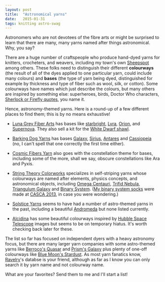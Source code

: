 ```yaml
---
layout: post
title:  "Astronomical yarns"
date:   2015-01-31
tags: knitting astro-swag
---
```

Astronomers who are not devotees of the fibre arts or might be surprised to learn that there are many, many 
yarns named after things astronomical. Why, you say?

There are a huge number of craftspeople who produce hand-dyed yarns for knitters, crocheters,
and weavers, including my town's own [Sheepspot](http://www.sheepspot.com) among others. These
folks need to distinguish their different **colourways** (the result of all of the dyes
applied to one particular yarn, could include many colours) and **bases** (the type of yarn being
dyed, distinguished for example by thickness and type of fiber such as wool, silk, or cotton).
Some colourways have names which just describe the colours, but many others are inspired by
something else: superheroes, birds, Doctor Who characters, [Sherlock or Firefly quotes](http://www.indigodragonfly.ca/colours/), you name it.

Hence, astronomy-themed yarns. Here is a round-up of a few different places to find them;
this is by no means exhaustive!

* [Luna Grey Fiber Arts](http://www.lunagreyfiberarts.com/) has bases like
[starbright](http://www.lunagreyfiberarts.com/search?type=product&q=starbright),
[Lyra](http://www.lunagreyfiberarts.com/search?type=product&q=lyra), 
[Orion](http://www.lunagreyfiberarts.com/search?type=product&q=orion), 
and [Supernova](http://www.lunagreyfiberarts.com/search?type=product&q=supernova).
They also sell a kit for the [White Dwarf shawl](http://www.lunagreyfiberarts.com/products/white-dwarf-shawl-kit-pattern-yarn).

* [Barking Dog Yarns](http://barkingdogyarns.com/) has bases
[Galaxy](https://barkingdogyarns.danemcoweb.com/shop/category/yarn-bases/galaxy-2/),
[Sirius](https://barkingdogyarns.danemcoweb.com/shop/category/yarn-bases/sirius-1/),
[Antares](https://barkingdogyarns.danemcoweb.com/shop/category/yarn-bases/antares/) and
[Cassiopeia](https://barkingdogyarns.danemcoweb.com/shop/category/yarn-bases/cassiopeia/)
(no, I can't spell that one correctly the first time either).

* [Cosmic Fibers Yarn](https://www.etsy.com/shop/cosmicfibersyarn) also goes with the
constellation theme for bases, including some of the more, shall we say, obscure
constellations like Ara and Pyxis. 

* [String Theory Colorworks](http://shop.selfstriping.com/) specializes in self-striping yarns
whose colourways are named after elements, physics concepts, and astronomical objects, including 
[Omega Centauri](http://shop.selfstriping.com/index.php?route=product/category&path=35_48_49_102),
[Trifid Nebula](http://shop.selfstriping.com/index.php?route=product/category&path=35_48_49_139),
[Triangulum Galaxy](http://shop.selfstriping.com/index.php?route=product/category&path=35_48_50_78) and
[Binary System](http://shop.selfstriping.com/index.php?route=product/category&path=35_48_56_208).
([My binary system socks](http://ravel.me/Andromeda31/3zq8i) were made at [CASCA 2013](casca2013.phas.ubc.ca), in case you were wondering.)


* [Solstice Yarns](https://www.etsy.com/shop/solsticeyarns) seems to have had a number
of astro-themed yarns in the past, including a beautiful [Andromeda](http://images4-b.ravelrycache.com/uploads/SolsticeYarns/67944674/il_570xn.255374420_small2.jpg) but none listed currently.

* [Alcidina](https://www.etsy.com/shop/alcidina) has some beautiful colourways inspired by
[Hubble Space Telescope](http://www.stsci.edu/hst) images but seems to be on temporary hiatus.
It's worth checking back later for these.

The list so far has focused on independent dyers with a heavy astronomy focus, but there are many 
larger yarn companies with some astro-themed yarns like [Berroco's Quasar](http://www.berroco.com/yarns/berroco-quasar)
and [Prism's Galaxy](http://www.prismyarn.com/galaxy.htm) plus plenty of one-off colourways 
like [Blue Moon's Stardust](http://www.bluemoonfiberarts.com/newmoon/index.php?main_page=index&cPath=19_20_1088).
As most yarn fanatics know, [Ravelry](http://ravelry.com)'s databse is your friend, although
as far as I know you can only search it by yarn name and not colourway name.

What are your favorites? Send them to me and I'll start a list!

